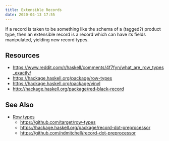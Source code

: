 ```yaml
---
title: Extensible Records
date: 2020-04-13 17:55
---
```


If a record is taken to be something like the schema of a (tagged?)
product type, then an extensible record is a record which can have
its fields manipulated, yielding new record types.

## Resources
- https://www.reddit.com/r/haskell/comments/4f7fyn/what_are_row_types_exactly/
- https://hackage.haskell.org/package/row-types
- https://hackage.haskell.org/package/vinyl
- http://hackage.haskell.org/package/red-black-record

## See Also

- [Row types](TODO)
  - https://github.com/target/row-types
  - https://hackage.haskell.org/package/record-dot-preprocessor
  - https://github.com/ndmitchell/record-dot-preprocessor
